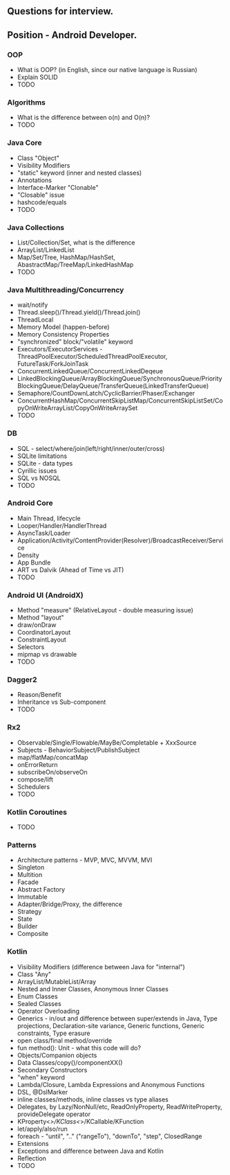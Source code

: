 ## Questions for interview.
## Position - Android Developer.


### OOP
* What is OOP? (in English, since our native language is Russian)
* Explain SOLID
* TODO

### Algorithms
* What is the difference between o(n) and O(n)?
* TODO

### Java Core
* Class "Object"
* Visibility Modifiers
* "static" keyword (inner and nested classes)
* Annotations
* Interface-Marker "Clonable"
* "Closable" issue
* hashcode/equals
* TODO

### Java Collections
* List/Collection/Set, what is the difference
* ArrayList/LinkedList
* Map/Set/Tree, HashMap/HashSet, AbastractMap/TreeMap/LinkedHashMap
* TODO

### Java Multithreading/Concurrency
* wait/notify
* Thread.sleep()/Thread.yield()/Thread.join()
* ThreadLocal
* Memory Model (happen-before)
* Memory Consistency Properties
* "synchronized" block/"volatile" keyword
* Executors/ExecutorServices - ThreadPoolExecutor/ScheduledThreadPoolExecutor, FutureTask/ForkJoinTask
* ConcurrentLinkedQueue/ConcurrentLinkedDeqeue
* LinkedBlockingQueue/ArrayBlockingQueue/SynchronousQueue/PriorityBlockingQueue/DelayQueue/TransferQueue(LinkedTransferQueue)
* Semaphore/CountDownLatch/CyclicBarrier/Phaser/Exchanger
* ConcurrentHashMap/ConcurrentSkipListMap/ConcurrentSkipListSet/CopyOnWriteArrayList/CopyOnWriteArraySet
* TODO

### DB
* SQL - select/where/join(left/right/inner/outer/cross)
* SQLite limitations
* SQLite - data types
* Cyrillic issues
* SQL vs NOSQL
* TODO

### Android Core
* Main Thread, lifecycle
* Looper/Handler/HandlerThread
* AsyncTask/Loader
* Application/Activity/ContentProvider(Resolver)/BroadcastReceiver/Service
* Density
* App Bundle
* ART vs Dalvik (Ahead of Time vs JIT)
* TODO

### Android UI (AndroidX)
* Method "measure" (RelativeLayout - double measuring issue)
* Method "layout"
* draw/onDraw
* CoordinatorLayout
* ConstraintLayout
* Selectors
* mipmap vs drawable
* TODO

### Dagger2
* Reason/Benefit
* Inheritance vs Sub-component
* TODO

### Rx2
* Observable/Single/Flowable/MayBe/Completable + XxxSource
* Subjects - BehaviorSubject/PublishSubject
* map/flatMap/concatMap
* onErrorReturn
* subscribeOn/observeOn
* compose/lift
* Schedulers
* TODO

### Kotlin Coroutines
* TODO

### Patterns
* Architecture patterns - MVP, MVC, MVVM, MVI
* Singleton
* Multition
* Facade
* Abstract Factory
* Immutable
* Adapter/Bridge/Proxy, the difference
* Strategy
* State
* Builder
* Composite

### Kotlin
* Visibility Modifiers (difference between Java for "internal")
* Class "Any"
* ArrayList/MutableList/Array
* Nested and Inner Classes, Anonymous Inner Classes
* Enum Classes
* Sealed Classes
* Operator Overloading
* Generics - in/out and difference between super/extends in Java, Type projections, Declaration-site variance, Generic functions, Generic constraints, Type erasure
* open class/final method/override
* fun method(): Unit - what this code will do?
* Objects/Companion objects
* Data Classes/copy()/componentXX()
* Secondary Constructors
* "when" keyword
* Lambda/Closure, Lambda Expressions and Anonymous Functions
* DSL, @DslMarker
* inline classes/methods, inline classes vs type aliases
* Delegates, by Lazy/NonNull/etc, ReadOnlyProperty, ReadWriteProperty, provideDelegate operator
* KProperty<*>/KClass<*>/KCallable<out R>/KFunction<out R>
* let/apply/also/run
* foreach - "until", ".." ("rangeTo"), "downTo", "step", ClosedRange<T>
* Extensions
* Exceptions and difference between Java and Kotlin
* Reflection
* TODO
